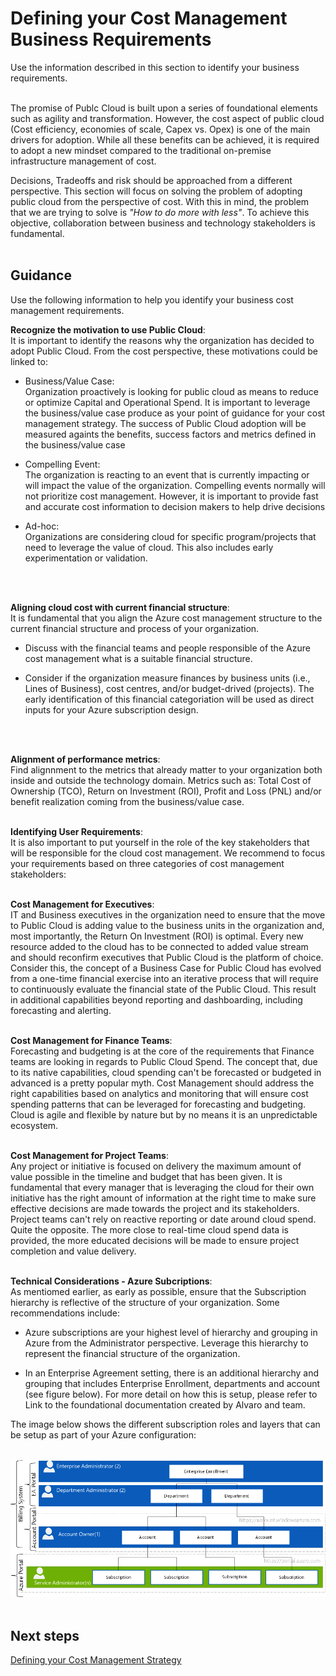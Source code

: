 # Defining your Cost Management Business Requirements
Use the information described in this section to identify your business requirements.
<br />
<br />

The promise of Publc Cloud is built upon a series of foundational elements such as agility and transformation. However, the cost aspect of public cloud (Cost efficiency, economies of scale, Capex vs. Opex) is one of the main drivers for adoption. While all these benefits can be achieved, it is required to adopt a new mindset compared to the traditional on-premise infrastructure management of cost.

Decisions, Tradeoffs and risk should be approached from a different perspective. This section will focus on solving the problem of adopting public cloud from the perspective of cost. With this in mind, the problem that we are trying to solve is <i>"How to do more with less"</i>. To achieve this objective, collaboration between business and technology stakeholders is fundamental. 
<br />
<br />

## Guidance
Use the following information to help you identify your business cost management requirements.

**Recognize the motivation to use Public Cloud**:  
It is important to identify the reasons why the organization has decided to adopt Public Cloud. From the cost perspective, these motivations could be linked to: 

- Business/Value Case:  
Organization proactively is looking for public cloud as means to reduce or optimize Capital and Operational Spend. It is important to leverage the business/value case produce as your point of guidance for your cost management strategy. The success of Public Cloud adoption will be measured againts the benefits, success factors and metrics defined in the business/value case

- Compelling Event:  
The organization is reacting to an event that is currently impacting or will impact the value of the organization. Compelling events normally will not prioritize cost management. However, it is important to provide fast and accurate cost information to decision makers to help drive decisions

- Ad-hoc:  
Organizations are considering cloud for specific program/projects that need to leverage the value of cloud. This also includes early experimentation or validation.
<br />
<br />

**Aligning cloud cost with current financial structure**:  
It is fundamental that you align the Azure cost management structure to the current financial structure and process of your organization. 

   - Discuss with the financial teams and people responsible of the Azure cost management what is a suitable financial structure.
   
   - Consider if the organization measure finances by business units (i.e., Lines of Business), cost centres, and/or budget-drived (projects). The early identification of this financial categoriation will be used as direct inputs for your Azure subscription design.
<br />
<br />

**Alignment of performance metrics**:  
Find alignnment to the metrics that already matter to your organization both inside and outside the technology domain. Metrics such as: Total Cost of Ownership (TCO), Return on Investment (ROI), Profit and Loss (PNL) and/or benefit realization coming from the business/value case.
<br />
<br />

**Identifying User Requirements**:  
It is also important to put yourself in the role of the key stakeholders that will be responsible for the cloud cost management. We recommend to focus your requirements based on three categories of cost management stakeholders:
<br />
<br />

**Cost Management for Executives**:  
IT and Business executives in the organization need to ensure that the move to Public Cloud is adding value to the business units in the organization and, most importantly, the Return On Investment (ROI) is optimal. Every new resource added to the cloud has to be connected to added value stream and should reconfirm executives that Public Cloud is the platform of choice. Consider this, the concept of a Business Case for Public Cloud has evolved from a one-time financial exercise into an iterative process that will require to continuously evaluate the financial state of the Public Cloud. This result in additional capabilities beyond reporting and dashboarding, including forecasting and alerting. 
<br />
<br />

**Cost Management for Finance Teams**:  
Forecasting and budgeting is at the core of the requirements that Finance teams are looking in regards to Public Cloud Spend. The concept that, due to its native capabilities, cloud spending can't be forecasted or budgeted in advanced is a pretty popular myth. Cost Management should address the right capabilities based on analytics and monitoring that will ensure cost spending patterns that can be leveraged for forecasting and budgeting. Cloud is agile and flexible by nature but by no means it is an unpredictable ecosystem. 
<br />
<br />

**Cost Management for Project Teams**:   
Any project or initiative is focused on delivery the maximum amount of value possible in the timeline and budget that has been given. It is fundamental that every manager that is leveraging the cloud for their own initiative has the right amount of information at the right time to make sure effective decisions are made towards the project and its stakeholders. Project teams can't rely on reactive reporting or date around cloud spend. Quite the opposite. The more close to real-time cloud spend data is provided, the more educated decisions will be made to ensure project completion and value delivery. 
<br />
<br />

**Technical Considerations - Azure Subcriptions**:  
As mentiomed earlier, as early as possible, ensure that the Subscription hierarchy is reflective of the structure of your organization. Some recommendations include:

 - Azure subscriptions are your highest level of hierarchy and grouping in Azure from the Administrator perspective. Leverage this hierarchy to represent the financial structure of the organization.

 - In an Enterprise Agreement setting, there is an additional hierarchy and grouping that includes Enterprise Enrollment, departments and account (see figure below). For more detail on how this is setup, please refer to Link to the foundational documentation created by Alvaro and team.

 The image below shows the different subscription roles and layers that can be setup as part of your Azure configuration:
<br />
<br />

![RoleLayers](https://github.com/alvarovitta/Cost-Management/blob/master/Images/RoleLayers.png)
<br />
<br />

## Next steps  
[Defining your Cost Management Strategy](1.2-Defining-your-cost-management-strategy.md)
